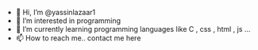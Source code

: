 - 👋 Hi, I’m @yassinlazaar1
- 👀 I’m interested in programming
- 🌱 I’m currently learning programming languages like  C , css , html , js ...
- 📫 How to reach me.. contact me here 

<!---
yassinlazaar1/yassinlazaar1 is a ✨ special ✨ repository because its `README.md` (this file) appears on your GitHub profile.
You can click the Preview link to take a look at your changes.
--->
